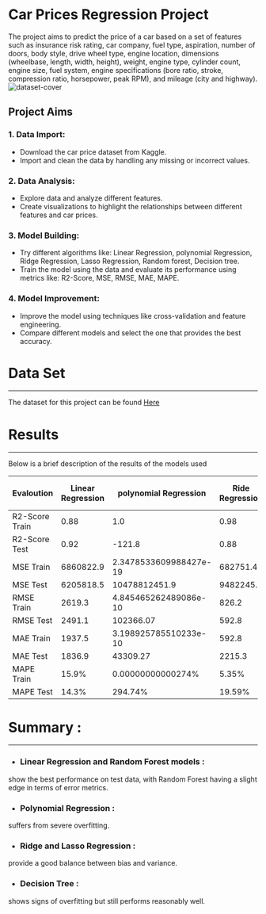 # **Car Prices Regression Project**
The project aims to predict the price of a car based on a set of features such as insurance risk rating, car company, fuel type, aspiration, number of doors, body style, drive wheel type, engine location, dimensions (wheelbase, length, width, height), weight, engine type, cylinder count, engine size, fuel system, engine specifications (bore ratio, stroke, compression ratio, horsepower, peak RPM), and mileage (city and highway).
![dataset-cover](https://github.com/user-attachments/assets/954511f7-5e6d-45e3-bbf3-888cae512df5)

## Project Aims 

### 1. Data Import:
+ Download the car price dataset from Kaggle.
+ Import and clean the data by handling any missing or incorrect values. 

### 2. Data Analysis:
* Explore data and analyze different features.
* Create visualizations to highlight the relationships between different features and car prices.

### 3. Model Building:
* Try different algorithms like: Linear Regression, polynomial Regression, Ridge Regression, Lasso Regression, Random forest, Decision tree.   
* Train the model using the data and evaluate its performance using metrics like: R2-Score, MSE, RMSE, MAE, MAPE.
 
### 4. Model Improvement:
* Improve the model using techniques like cross-validation and feature engineering.
* Compare different models and select the one that provides the best accuracy.


# Data Set 
__________________________________________________________
The dataset for this project can be found [Here](https://www.kaggle.com/datasets/imgowthamg/car-price/data) 

# Results 
___________________________________________________________
Below is a brief description of the results of the models used 

| Evaloution |Linear Regression | polynomial Regression | Ride Regression | Lasso Regression | Decision tree Regression | Random forest Regression |
|----------|----------|----------|----------|----------|----------|----------|
| R2-Score Train | 0.88  | 1.0 | 0.98 | 0.96 | 0.95 | 0.97 |
| R2-Score Test | 0.92  | -121.8 | 0.88 | 0.89| 0.82 | 0.92 |
| MSE Train | 6860822.9 | 2.3478533609988427e-19 | 682751.4 | 1961903.2 | 2472760.6 | 1218577.2 | 
| MSE Test | 6205818.5 | 10478812451.9 | 9482245.7 | 9014785.9 | 14945566.3 | 6727369.4 | 
| RMSE Train | 2619.3 | 4.845465262489086e-10 | 826.2 | 1400.6 | 1572.5 | 1103.8 | 
| RMSE Test | 2491.1 | 102366.07 | 592.8 | 3079.3 | 3002.4 | 3865.9 | 2593.7 | 
| MAE Train | 1937.5 | 3.198925785510233e-10 | 592.8 | 1032.3 | 1188.0 | 763.4 |
| MAE Test | 1836.9 | 43309.27 | 2215.3 | 2183.7 | 2100.5 | 1507.9 |
| MAPE Train | 15.9% | 0.00000000000274% | 5.35% | 9.16% | 9.37% | 5.67% | 
| MAPE Test | 14.3% | 294.74% | 19.59% | 17.78% | 13.96% | 10.18% |

# Summary : 
__________________________________________________________________
* ### Linear Regression and Random Forest models :
show the best performance on test data, with Random Forest having a slight edge in terms of error metrics.

* ### Polynomial Regression :
 suffers from severe overfitting.

 * ### Ridge and Lasso Regression :
provide a good balance between bias and variance.

* ### Decision Tree :
shows signs of overfitting but still performs reasonably well.  

 

     



 


 
